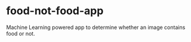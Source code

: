 # food-not-food-app
Machine Learning powered app to determine whether an image contains food or not.
